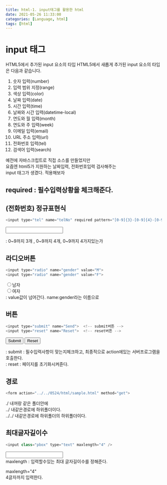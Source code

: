 ```yaml
---
title: html-1. input태그를 활용한 html
date: 2021-05-26 11:33:00
categories: [Language, html]
tags: [html]
---
```


# input 태그

HTML5에서 추가된 input 요소의 타입
HTML5에서 새롭게 추가된 input 요소의 타입은 다음과 같습니다.

1. 숫자 입력(number)
2. 입력 범위 지정(range)
3. 색상 입력(color)
4. 날짜 입력(date)
5. 시간 입력(time)
6. 날짜와 시간 입력(datetime-local)
7. 연도와 월 입력(month)
8. 연도와 주 입력(week)
9. 이메일 입력(email)
10. URL 주소 입력(url)
11. 전화번호 입력(tel)
12. 검색어 입력(search)


예전에 자바스크립트로 직접 소스를 만들었지만  <br>
요즘엔 html5가 지원하는 날짜입력, 전화번호입력 검사해주는   <br>
input 태그가 생겼다. 적용해보자 



## required : 필수입력상황을 체크해준다.


## (전화번호) 정규표현식
```java
<input type="tel" name="telNo" required pattern="[0-9]{3}-[0-9]{4}-[0-9]{4}" title="###-####-####">
```

<input type="tel" name="telNo" required pattern="[0-9]{3}-[0-9]{4}-[0-9]{4}" title="###-####-####">

: 0~9까지 3개 , 0~9까지 4개, 0~9까지 4가지있는가


## 라디오버튼

```java
<input type="radio" name="gender" value="M">
<input type="radio" name="gender" value="F">
```

<input type="radio" name="gender" value="M">남자  <br>
<input type="radio" name="gender" value="F">여자  
: value값이 넘어간다. name:gender라는 이름으로



## 버튼
```java
<input type="submit" name="Send">  <!-- submit버튼 -->
<input type="reset" name="Reset">  <!-- reset버튼 -->
```

<input type="submit" name="Send"> <!-- submit버튼 -->
<input type="reset" name="Reset"> <!-- reset버튼 -->

: submit : 필수입력사항이 맞는지체크하고, 최종적으로 action에있는 서버프로그램을 호출한다.  <br>
: reset : 페이지를 초기화시켜쥰다.

## 경로
```java
<form action="../../0524/html/sample.html" method="get">
```
  
 <form action="../../0524/html/sample.html" method="get">
  
  
  
./ 내꺼랑 같은 폴더안에 <br>
../ 내같은경로에 하위폴더이다.  <br>
../../ 내같은경로에 하위폴더의 하위폴더이다.

  
## 최대글자길이수
```java
<input class="pbox" type="text" maxlength="4" />
```
  
<input class="pbox" type="text" maxlength="4" />  <br>
maxlength : 입력할수있는 최대 글자길이수를 정해준다.

maxlength="4"  <br>
4글자까지 입력한다.  

